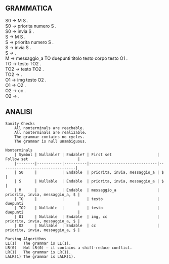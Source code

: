 ## GRAMMATICA

S0 -> M S .  
S0 -> priorita numero S .  
S0 -> invia S .  
S -> M S .  
S -> priorita numero S .  
S -> invia S .  
S -> .  
M -> messaggio_a TO duepunti titolo testo corpo testo O1 .  
TO -> testo TO2 .  
TO2 -> testo TO2 .  
TO2 -> .  
O1 -> img testo O2 .  
O1 -> O2 .  
O2 -> cc .  
O2 -> .  

## ANALISI

	Sanity Checks
		All nonterminals are reachable.
		All nonterminals are realizable.
		The grammar contains no cycles.
		The grammar is null unambiguous.

	Nonterminals
		| Symbol | Nullable? | Endable? | First set                    | Follow set                      |
        |--------|-----------|----------|------------------------------|---------------------------------|
        | S0     |           | Endable  | priorita, invia, messaggio_a | $                               |
        | S      | Nullable  | Endable  | priorita, invia, messaggio_a | $                               |
        | M      |           | Endable  | messaggio_a                  | priorita, invia, messaggio_a, $ |
        | TO     |           |          | testo                        | duepunti                        |
        | TO2    | Nullable  |          | testo                        | duepunti                        |
        | O1     | Nullable  | Endable  | img, cc                      | priorita, invia, messaggio_a, $ |
        | O2     | Nullable  | Endable  | cc                           | priorita, invia, messaggio_a, $ |

	Parsing Algorithms
	LL(1)	The grammar is LL(1).	
	LR(0)	Not LR(0) — it contains a shift-reduce conflict.
	LR(1)	The grammar is LR(1).
	LALR(1)	The grammar is LALR(1).

